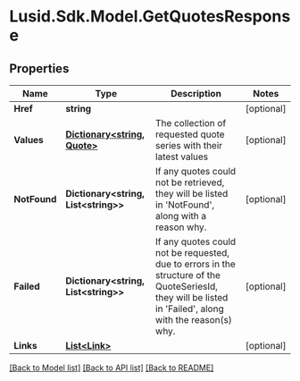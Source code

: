 
# Lusid.Sdk.Model.GetQuotesResponse

## Properties

Name | Type | Description | Notes
------------ | ------------- | ------------- | -------------
**Href** | **string** |  | [optional] 
**Values** | [**Dictionary&lt;string, Quote&gt;**](Quote.md) | The collection of requested quote series with their latest values | [optional] 
**NotFound** | **Dictionary&lt;string, List&lt;string&gt;&gt;** | If any quotes could not be retrieved, they will be listed in &#39;NotFound&#39;, along  with a reason why. | [optional] 
**Failed** | **Dictionary&lt;string, List&lt;string&gt;&gt;** | If any quotes could not be requested, due to errors in the structure of the   QuoteSeriesId, they will be listed in &#39;Failed&#39;, along with the reason(s) why. | [optional] 
**Links** | [**List&lt;Link&gt;**](Link.md) |  | [optional] 

[[Back to Model list]](../README.md#documentation-for-models)
[[Back to API list]](../README.md#documentation-for-api-endpoints)
[[Back to README]](../README.md)

